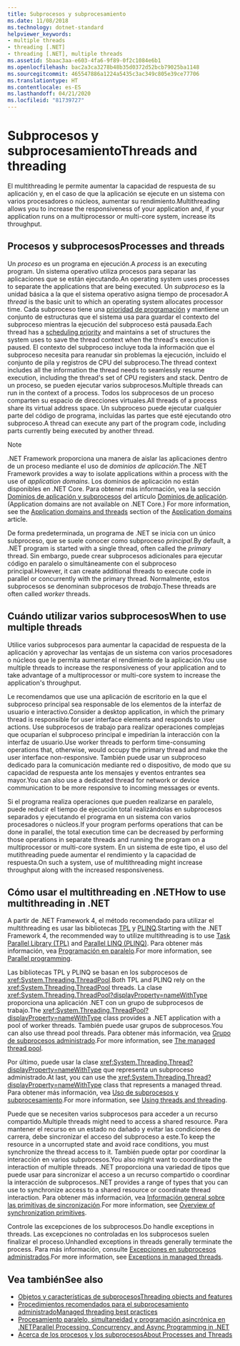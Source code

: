 ```yaml
---
title: Subprocesos y subprocesamiento
ms.date: 11/08/2018
ms.technology: dotnet-standard
helpviewer_keywords:
- multiple threads
- threading [.NET]
- threading [.NET], multiple threads
ms.assetid: 5baac3aa-e603-4fa6-9f89-0f2c1084e6b1
ms.openlocfilehash: bac2a3ca3278b48b35d0372d52bcb79025ba1148
ms.sourcegitcommit: 465547886a1224a5435c3ac349c805e39ce77706
ms.translationtype: HT
ms.contentlocale: es-ES
ms.lasthandoff: 04/21/2020
ms.locfileid: "81739727"
---
```

# <a name="threads-and-threading"></a><span data-ttu-id="5c545-102">Subprocesos y subprocesamiento</span><span class="sxs-lookup"><span data-stu-id="5c545-102">Threads and threading</span></span>

<span data-ttu-id="5c545-103">El multithreading le permite aumentar la capacidad de respuesta de su aplicación y, en el caso de que la aplicación se ejecute en un sistema con varios procesadores o núcleos, aumentar su rendimiento.</span><span class="sxs-lookup"><span data-stu-id="5c545-103">Multithreading allows you to increase the responsiveness of your application and, if your application runs on a multiprocessor or multi-core system, increase its throughput.</span></span>

## <a name="processes-and-threads"></a><span data-ttu-id="5c545-104">Procesos y subprocesos</span><span class="sxs-lookup"><span data-stu-id="5c545-104">Processes and threads</span></span>

<span data-ttu-id="5c545-105">Un *proceso* es un programa en ejecución.</span><span class="sxs-lookup"><span data-stu-id="5c545-105">A *process* is an executing program.</span></span> <span data-ttu-id="5c545-106">Un sistema operativo utiliza procesos para separar las aplicaciones que se están ejecutando.</span><span class="sxs-lookup"><span data-stu-id="5c545-106">An operating system uses processes to separate the applications that are being executed.</span></span> <span data-ttu-id="5c545-107">Un *subproceso* es la unidad básica a la que el sistema operativo asigna tiempo de procesador.</span><span class="sxs-lookup"><span data-stu-id="5c545-107">A *thread* is the basic unit to which an operating system allocates processor time.</span></span> <span data-ttu-id="5c545-108">Cada subproceso tiene una [prioridad de programación](scheduling-threads.md) y mantiene un conjunto de estructuras que el sistema usa para guardar el contexto del subproceso mientras la ejecución del subproceso está pausada.</span><span class="sxs-lookup"><span data-stu-id="5c545-108">Each thread has a [scheduling priority](scheduling-threads.md) and maintains a set of structures the system uses to save the thread context when the thread's execution is paused.</span></span> <span data-ttu-id="5c545-109">El contexto del subproceso incluye toda la información que el subproceso necesita para reanudar sin problemas la ejecución, incluido el conjunto de pila y registros de CPU del subproceso.</span><span class="sxs-lookup"><span data-stu-id="5c545-109">The thread context includes all the information the thread needs to seamlessly resume execution, including the thread's set of CPU registers and stack.</span></span> <span data-ttu-id="5c545-110">Dentro de un proceso, se pueden ejecutar varios subprocesos.</span><span class="sxs-lookup"><span data-stu-id="5c545-110">Multiple threads can run in the context of a process.</span></span> <span data-ttu-id="5c545-111">Todos los subprocesos de un proceso comparten su espacio de direcciones virtuales.</span><span class="sxs-lookup"><span data-stu-id="5c545-111">All threads of a process share its virtual address space.</span></span> <span data-ttu-id="5c545-112">Un subproceso puede ejecutar cualquier parte del código de programa, incluidas las partes que esté ejecutando otro subproceso.</span><span class="sxs-lookup"><span data-stu-id="5c545-112">A thread can execute any part of the program code, including parts currently being executed by another thread.</span></span>

> [!NOTE]
> <span data-ttu-id="5c545-113">.NET Framework proporciona una manera de aislar las aplicaciones dentro de un proceso mediante el uso de *dominios de aplicación*.</span><span class="sxs-lookup"><span data-stu-id="5c545-113">The .NET Framework provides a way to isolate applications within a process with the use of *application domains*.</span></span> <span data-ttu-id="5c545-114">Los dominios de aplicación no están disponibles en .NET Core. Para obtener más información, vea la sección [Dominios de aplicación y subprocesos](../../framework/app-domains/application-domains.md#application-domains-and-threads) del artículo [Dominios de aplicación](../../framework/app-domains/application-domains.md).</span><span class="sxs-lookup"><span data-stu-id="5c545-114">(Application domains are not available on .NET Core.) For more information, see the [Application domains and threads](../../framework/app-domains/application-domains.md#application-domains-and-threads) section of the [Application domains](../../framework/app-domains/application-domains.md) article.</span></span>

<span data-ttu-id="5c545-115">De forma predeterminada, un programa de .NET se inicia con un único subproceso, que se suele conocer como subproceso *principal*.</span><span class="sxs-lookup"><span data-stu-id="5c545-115">By default, a .NET program is started with a single thread, often called the *primary* thread.</span></span> <span data-ttu-id="5c545-116">Sin embargo, puede crear subprocesos adicionales para ejecutar código en paralelo o simultáneamente con el subproceso principal.</span><span class="sxs-lookup"><span data-stu-id="5c545-116">However, it can create additional threads to execute code in parallel or concurrently with the primary thread.</span></span> <span data-ttu-id="5c545-117">Normalmente, estos subprocesos se denominan subprocesos de *trabajo*.</span><span class="sxs-lookup"><span data-stu-id="5c545-117">These threads are often called *worker* threads.</span></span>

## <a name="when-to-use-multiple-threads"></a><span data-ttu-id="5c545-118">Cuándo utilizar varios subprocesos</span><span class="sxs-lookup"><span data-stu-id="5c545-118">When to use multiple threads</span></span>

<span data-ttu-id="5c545-119">Utilice varios subprocesos para aumentar la capacidad de respuesta de la aplicación y aprovechar las ventajas de un sistema con varios procesadores o núcleos que le permita aumentar el rendimiento de la aplicación.</span><span class="sxs-lookup"><span data-stu-id="5c545-119">You use multiple threads to increase the responsiveness of your application and to take advantage of a multiprocessor or multi-core system to increase the application's throughput.</span></span>

<span data-ttu-id="5c545-120">Le recomendamos que use una aplicación de escritorio en la que el subproceso principal sea responsable de los elementos de la interfaz de usuario e interactivo.</span><span class="sxs-lookup"><span data-stu-id="5c545-120">Consider a desktop application, in which the primary thread is responsible for user interface elements and responds to user actions.</span></span> <span data-ttu-id="5c545-121">Use subprocesos de trabajo para realizar operaciones complejas que ocuparían el subproceso principal e impedirían la interacción con la interfaz de usuario.</span><span class="sxs-lookup"><span data-stu-id="5c545-121">Use worker threads to perform time-consuming operations that, otherwise, would occupy the primary thread and make the user interface non-responsive.</span></span> <span data-ttu-id="5c545-122">También puede usar un subproceso dedicado para la comunicación mediante red o dispositivo, de modo que su capacidad de respuesta ante los mensajes y eventos entrantes sea mayor.</span><span class="sxs-lookup"><span data-stu-id="5c545-122">You can also use a dedicated thread for network or device communication to be more responsive to incoming messages or events.</span></span>

<span data-ttu-id="5c545-123">Si el programa realiza operaciones que pueden realizarse en paralelo, puede reducir el tiempo de ejecución total realizándolas en subprocesos separados y ejecutando el programa en un sistema con varios procesadores o núcleos.</span><span class="sxs-lookup"><span data-stu-id="5c545-123">If your program performs operations that can be done in parallel, the total execution time can be decreased by performing those operations in separate threads and running the program on a multiprocessor or multi-core system.</span></span> <span data-ttu-id="5c545-124">En un sistema de este tipo, el uso del mutithreading puede aumentar el rendimiento y la capacidad de respuesta.</span><span class="sxs-lookup"><span data-stu-id="5c545-124">On such a system, use of multithreading might increase throughput along with the increased responsiveness.</span></span>

## <a name="how-to-use-multithreading-in-net"></a><span data-ttu-id="5c545-125">Cómo usar el multithreading en .NET</span><span class="sxs-lookup"><span data-stu-id="5c545-125">How to use multithreading in .NET</span></span>

<span data-ttu-id="5c545-126">A partir de .NET Framework 4, el método recomendado para utilizar el multithreading es usar las bibliotecas [TPL](../parallel-programming/task-parallel-library-tpl.md) y [PLINQ](../parallel-programming/introduction-to-plinq.md).</span><span class="sxs-lookup"><span data-stu-id="5c545-126">Starting with the .NET Framework 4, the recommended way to utilize multithreading is to use [Task Parallel Library (TPL)](../parallel-programming/task-parallel-library-tpl.md) and [Parallel LINQ (PLINQ)](../parallel-programming/introduction-to-plinq.md).</span></span> <span data-ttu-id="5c545-127">Para obtener más información, vea [Programación en paralelo](../parallel-programming/index.md).</span><span class="sxs-lookup"><span data-stu-id="5c545-127">For more information, see [Parallel programming](../parallel-programming/index.md).</span></span>

<span data-ttu-id="5c545-128">Las bibliotecas TPL y PLINQ se basan en los subprocesos de <xref:System.Threading.ThreadPool>.</span><span class="sxs-lookup"><span data-stu-id="5c545-128">Both TPL and PLINQ rely on the <xref:System.Threading.ThreadPool> threads.</span></span> <span data-ttu-id="5c545-129">La clase <xref:System.Threading.ThreadPool?displayProperty=nameWithType> proporciona una aplicación .NET con un grupo de subprocesos de trabajo.</span><span class="sxs-lookup"><span data-stu-id="5c545-129">The <xref:System.Threading.ThreadPool?displayProperty=nameWithType> class provides a .NET application with a pool of worker threads.</span></span> <span data-ttu-id="5c545-130">También puede usar grupos de subprocesos.</span><span class="sxs-lookup"><span data-stu-id="5c545-130">You can also use thread pool threads.</span></span> <span data-ttu-id="5c545-131">Para obtener más información, vea [Grupo de subprocesos administrado](the-managed-thread-pool.md).</span><span class="sxs-lookup"><span data-stu-id="5c545-131">For more information, see [The managed thread pool](the-managed-thread-pool.md).</span></span>

<span data-ttu-id="5c545-132">Por último, puede usar la clase <xref:System.Threading.Thread?displayProperty=nameWithType> que representa un subproceso administrado.</span><span class="sxs-lookup"><span data-stu-id="5c545-132">At last, you can use the <xref:System.Threading.Thread?displayProperty=nameWithType> class that represents a managed thread.</span></span> <span data-ttu-id="5c545-133">Para obtener más información, vea [Uso de subprocesos y subprocesamiento](using-threads-and-threading.md).</span><span class="sxs-lookup"><span data-stu-id="5c545-133">For more information, see [Using threads and threading](using-threads-and-threading.md).</span></span>

<span data-ttu-id="5c545-134">Puede que se necesiten varios subprocesos para acceder a un recurso compartido.</span><span class="sxs-lookup"><span data-stu-id="5c545-134">Multiple threads might need to access a shared resource.</span></span> <span data-ttu-id="5c545-135">Para mantener el recurso en un estado no dañado y evitar las condiciones de carrera, debe sincronizar el acceso del subproceso a este.</span><span class="sxs-lookup"><span data-stu-id="5c545-135">To keep the resource in a uncorrupted state and avoid race conditions, you must synchronize the thread access to it.</span></span> <span data-ttu-id="5c545-136">También puede optar por coordinar la interacción en varios subprocesos.</span><span class="sxs-lookup"><span data-stu-id="5c545-136">You also might want to coordinate the interaction of multiple threads.</span></span> <span data-ttu-id="5c545-137">.NET proporciona una variedad de tipos que puede usar para sincronizar el acceso a un recurso compartido o coordinar la interacción de subprocesos.</span><span class="sxs-lookup"><span data-stu-id="5c545-137">.NET provides a range of types that you can use to synchronize access to a shared resource or coordinate thread interaction.</span></span> <span data-ttu-id="5c545-138">Para obtener más información, vea [Información general sobre las primitivas de sincronización](overview-of-synchronization-primitives.md).</span><span class="sxs-lookup"><span data-stu-id="5c545-138">For more information, see [Overview of synchronization primitives](overview-of-synchronization-primitives.md).</span></span>

<span data-ttu-id="5c545-139">Controle las excepciones de los subprocesos.</span><span class="sxs-lookup"><span data-stu-id="5c545-139">Do handle exceptions in threads.</span></span> <span data-ttu-id="5c545-140">Las excepciones no controladas en los subprocesos suelen finalizar el proceso.</span><span class="sxs-lookup"><span data-stu-id="5c545-140">Unhandled exceptions in threads generally terminate the process.</span></span> <span data-ttu-id="5c545-141">Para más información, consulte [Excepciones en subprocesos administrados](exceptions-in-managed-threads.md).</span><span class="sxs-lookup"><span data-stu-id="5c545-141">For more information, see [Exceptions in managed threads](exceptions-in-managed-threads.md).</span></span>

## <a name="see-also"></a><span data-ttu-id="5c545-142">Vea también</span><span class="sxs-lookup"><span data-stu-id="5c545-142">See also</span></span>

- [<span data-ttu-id="5c545-143">Objetos y características de subprocesos</span><span class="sxs-lookup"><span data-stu-id="5c545-143">Threading objects and features</span></span>](threading-objects-and-features.md)
- [<span data-ttu-id="5c545-144">Procedimientos recomendados para el subprocesamiento administrado</span><span class="sxs-lookup"><span data-stu-id="5c545-144">Managed threading best practices</span></span>](managed-threading-best-practices.md)
- [<span data-ttu-id="5c545-145">Procesamiento paralelo, simultaneidad y programación asincrónica en .NET</span><span class="sxs-lookup"><span data-stu-id="5c545-145">Parallel Processing, Concurrency, and Async Programming in .NET</span></span>](../parallel-processing-and-concurrency.md)
- [<span data-ttu-id="5c545-146">Acerca de los procesos y los subprocesos</span><span class="sxs-lookup"><span data-stu-id="5c545-146">About Processes and Threads</span></span>](/windows/desktop/procthread/about-processes-and-threads)
